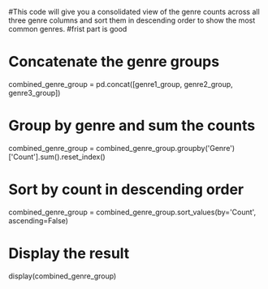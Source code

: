 #This code will give you a consolidated view of the genre counts across all three genre columns and sort them in descending order to show the most common genres.
#frist part is good 

# Concatenate the genre groups
combined_genre_group = pd.concat([genre1_group, genre2_group, genre3_group])

# Group by genre and sum the counts
combined_genre_group = combined_genre_group.groupby('Genre')['Count'].sum().reset_index()

# Sort by count in descending order
combined_genre_group = combined_genre_group.sort_values(by='Count', ascending=False)

# Display the result
display(combined_genre_group)
